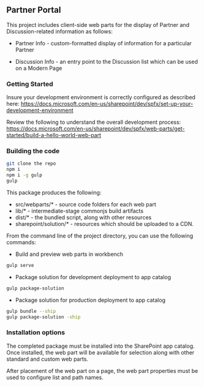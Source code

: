 ## Partner Portal

This project includes client-side web parts for the display of Partner and Discussion-related
information as follows:

* Partner Info - custom-formatted display of information for a particular Partner

* Discussion Info - an entry point to the Discussion list which can be used on a Modern Page

### Getting Started

Insure your development environment is correctly configured as described here: 
https://docs.microsoft.com/en-us/sharepoint/dev/spfx/set-up-your-development-environment

Review the following to understand the overall development process: 
https://docs.microsoft.com/en-us/sharepoint/dev/spfx/web-parts/get-started/build-a-hello-world-web-part

### Building the code

```bash
git clone the repo
npm i
npm i -g gulp
gulp
```


This package produces the following:
* src/webparts/* -  source code folders for each web part
* lib/* - intermediate-stage commonjs build artifacts
* dist/* - the bundled script, along with other resources
* sharepoint/solution/* - resources which should be uploaded to a CDN.


From the command line of the project directory, you 
can use the following commands:

* Build and preview web parts in workbench
```bash
gulp serve
```
* Package solution for development deployment to app catalog
```bash
gulp package-solution  
```

* Package solution for production deployment to app catalog
```bash
gulp bundle --ship  
gulp package-solution -ship
```

### Installation options

The completed package must be installed into the SharePoint app catalog.  Once installed, 
the web part will be available for 
selection along with other standard and custom web parts.

After placement of the web part on a page, the web part properties must be used to configure list and path names.

